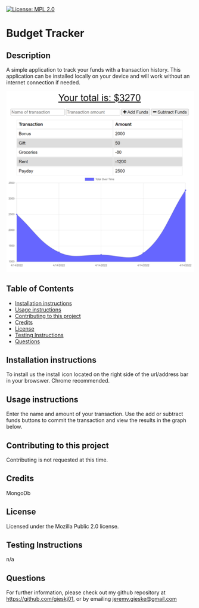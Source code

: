 
[![License: MPL 2.0](https://img.shields.io/badge/License-MPL_2.0-brightgreen.svg)](https://opensource.org/licenses/MPL-2.0)
# Budget Tracker

## Description
A simple application to track your funds with a transaction history. This application can be installed locally on your device and will work without an internet connection if needed.

![screenshot of Budget Tracker!](./Capture.PNG?raw=true)

## Table of Contents
* [Installation instructions ](#Installation-instructions)
* [Usage instructions ](#Usage-instructions)
* [Contributing to this project ](#Contributing-to-this-project)
* [Credits](#Credits)
* [License](#License)
* [Testing Instructions](#Testing-Instructions)
* [Questions](#Questions)


## Installation instructions 
To install us the install icon located on the right side of the url/address bar in your browswer. Chrome recommended.

## Usage instructions 
Enter the name and amount of your transaction. Use the add or subtract funds buttons to commit the transaction and view the results in the graph below.

## Contributing to this project
Contributing is not requested at this time.

## Credits
MongoDb

## License
Licensed under the Mozilla Public 2.0 license.

## Testing Instructions
n/a

## Questions
For further information, please check out my github repository at https://github.com/gieskj01, or by emailing [jeremy.gieske@gmail.com](mailto:jeremy.gieske@gmail.com)
